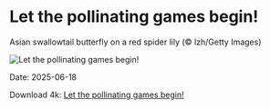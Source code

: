 # Let the pollinating games begin!

Asian swallowtail butterfly on a red spider lily (© lzh/Getty Images)

![Let the pollinating games begin!](https://bing.com/th?id=OHR.AsianSwallowtail_EN-US1924189362_UHD.jpg&rf=LaDigue_UHD.jpg&pid=hp&w=1024&h=576&rs=1&c=4)

Date: 2025-06-18

Download 4k: [Let the pollinating games begin!](https://bing.com/th?id=OHR.AsianSwallowtail_EN-US1924189362_UHD.jpg&rf=LaDigue_UHD.jpg&pid=hp&w=3840&h=2160&rs=1&c=4)

